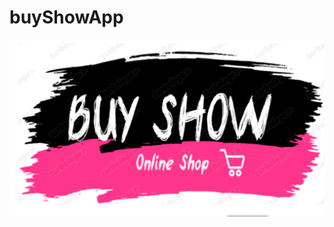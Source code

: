 # buyShowApp
![](https://github.com/georgekouzi/buyShowApp/blob/master/images/%E2%80%8F%E2%80%8F%D7%A6%D7%99%D7%9C%D7%95%D7%9D%20%D7%9E%D7%A1%D7%9A%20(324).png?raw=true)
